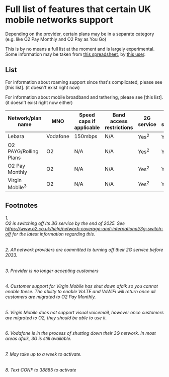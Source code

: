 # Full list of features that certain UK mobile networks support

Depending on the provider, certain plans may be in a separate category (e.g. like O2 Pay Monthly and O2 Pay as You Go)

This is by no means a full list at the moment and is largely experimental. Some information may be taken from [this spreadsheet](https://docs.google.com/spreadsheets/d/126in1zdWmjTkPB1dU2OvWF7BzTpNWiJLPGWgZ3C0n-Q/edit?usp=sharing), by [this user](https://www.ispreview.co.uk/talk/members/bubblesthefish6.33345/).

## List

For information about roaming support since that's complicated, please see [this list]. (it doesn't exist right now)

For information about mobile broadband and tethering, please see [this list]. (it doesn't exist right now either)

|Network/plan name|MNO|Speed caps if applicable|Band access restrictions|2G service|3G service|4G service|5G service|Voice over LTE|Voice over WiFi|Visual voicemail|eSIM|Call merging|
|-|-|-|-|-|-|-|-|-|-|-|-|-|
|Lebara|Vodafone|150mbps|N/A|Yes<sup>2</sup>|Yes<sup>6</sup>|Yes|Yes|Yes<sup>7</sup>|Yes<sup>7</sup>|?|No|Yes<sup>8</sup>|
|O2 PAYG/Rolling Plans|O2|N/A|N/A|Yes<sup>2</sup>|Yes[<sup>1</sup>](#1)|Yes|No|No|No|No|No|?|
|O2 Pay Monthly|O2|N/A|N/A|Yes<sup>2</sup>|Yes[<sup>1</sup>](#1)|Yes|Yes|Yes|Yes*|Yes|Yes|?|
|Virgin Mobile<sup>3</sup>|O2|N/A|N/A|Yes<sup>2</sup>|Yes[<sup>1</sup>](#1)|Yes|Yes|No<sup>4</sup>|No<sup>4</sup>|No<sup>5</sup>|Yes|?|

## Footnotes

###### 1. <br> O2 is switching off its 3G service by the end of 2025. See https://www.o2.co.uk/help/network-coverage-and-international/3g-switch-off for the latest information regarding this.
###### 2. All network providers are committed to turning off their 2G service before 2033.
###### 3. Provider is no longer accepting customers
###### 4. Customer support for Virgin Mobile has shut down afaik so you cannot enable these. The ability to enable VoLTE and VoWiFi will return once all customers are migrated to O2 Pay Monthly.
###### 5. Virgin Mobile does not support visual voicemail, however once customers are migrated to O2, they should be able to use it.
###### 6. Vodafone is in the process of shutting down their 3G network. In most areas afaik, 3G is still available.
###### 7. May take up to a week to activate.
###### 8. Text CONF to 38885 to activate
